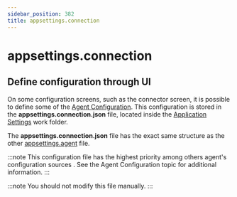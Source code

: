 ```yaml
---
sidebar_position: 382
title: appsettings.connection
---
```


# appsettings.connection

## Define configuration through UI

On some configuration screens, such as the connector screen, it is possible to define some of the [Agent Configuration](../../agent-configuration/index "Agent Configuration"). This configuration is stored in the **appsettings.connection.json** file, located inside the [Application Settings](../../agent-configuration/appsettings/index "Application Settings") work folder.

The **appsettings.connection.json** file has the exact same structure as the other [appsettings.agent](../../agent-configuration/appsettings-agent/index "appsettings.agent") file.

:::note
This configuration file has the highest priority among others agent's configuration sources . See the
Agent Configuration
topic for additional information.
:::

:::note
You should not modify this file manually.
:::